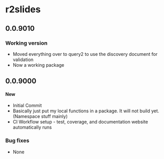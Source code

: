 # r2slides

## 0.0.9010

### Working version
* Moved everything over to query2 to use the discovery document for validation
* Now a working package




## 0.0.9000

#### New
* Initial Commit
* Basically just put my local functions in a package. It will not build yet. (Namespace stuff mainly)
* CI Workflow setup - test, coverage, and documentation website automatically runs

### Bug fixes
* None

